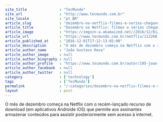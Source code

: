 ```yaml
---
site_title               : "TecMundo"
site_url                 : "http://www.tecmundo.com.br"
site_locale              : "pt_BR"
article_slug             : "dezembro-na-netflix-filmes-e-series-chegando-ao-streaming-neste-fim-de-ano"
article_title            : "Dezembro na Netflix: filmes e séries chegando ao streaming neste fim de ano"
article_image            : "https://imgnzn-a.akamaized.net//2016/12/01/01161002934303-t1200x480.jpg"
article_url              : "https://www.tecmundo.com.br/netflix/112268-dezembro-netflix-filmes-series-chegando-streaming-fim-ano.htm"
article_published_at     : "2016-12-01T17:12:13-02:00"
article_description      : "O mês de dezembro começa na Netflix com o recém-lançado recurso de download (em aplicativos Androide iOS) que permite aos assinantes armazenar conteúdos para assistir posteriormente sem acesso à internet."
article_author_name      : "João Gustavo Reva"
article_author_image     : null
article_author_biography : null
article_author_profile   : "https://www.tecmundo.com.br/autor/195-joao-gustavo-reva/"
article_author_facebook  : null
article_author_twitter   : null
category                 : ['technology']
tags                     : ['TecMundo']
permalink                : "/:categories/dezembro-na-netflix-filmes-e-series-chegando-ao-streaming-neste-fim-de-ano/"
layout                   : post
---
```


O mês de dezembro começa na Netflix com o recém-lançado recurso de download (em aplicativos Androide iOS) que permite aos assinantes armazenar conteúdos para assistir posteriormente sem acesso à internet.
